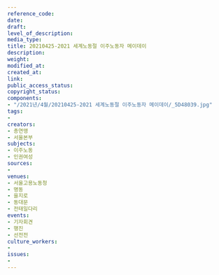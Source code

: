 ```yaml
---
reference_code: 
date: 
draft: 
level_of_description: 
media_type: 
title: 20210425-2021 세계노동절 이주노동자 메이데이
description: 
weight: 
modified_at: 
created_at: 
link: 
public_access_status: 
copyright_status: 
components:
- "/2021년/4월/20210425-2021 세계노동절 이주노동자 메이데이/_5D48039.jpg"
tags:
- 
creators:
- 총연맹
- 서울본부
subjects:
- 이주노동
- 인권여성
sources:
- 
venues:
- 서울고용노동청
- 명동
- 을지로
- 동대문
- 전태일다리
events:
- 기자회견
- 행진
- 선전전
culture_workers:
- 
issues:
- 
---
```

